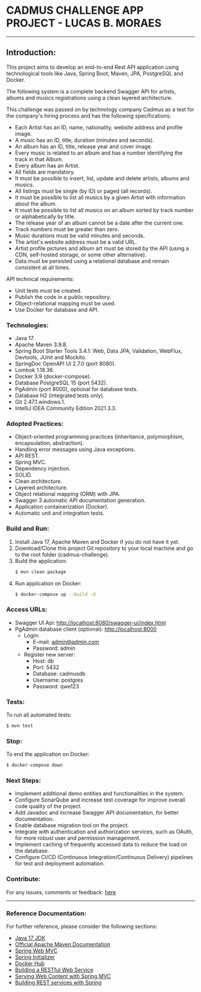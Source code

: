# CADMUS CHALLENGE APP PROJECT - LUCAS B. MORAES
___________________________________________________________________________________________________________________________________________________
## Introduction:
This project aims to develop an end-to-end Rest API application using technological tools like Java, Spring Boot, Maven, JPA, PostgreSQL and Docker.

The following system is a complete backend Swagger API for artists, albums and musics registrations using a clean layered architecture.

This challenge was passed on by technology company Cadmus as a test for the company's hiring process and has the following specifications:
* Each Artist has an ID, name, nationality, website address and profile image.
* A music has an ID, title, duration (minutes and seconds).
* An album has an ID, title, release year and cover image.
* Every music is related to an album and has a number identifying the track in that Album.
* Every album has an Artist.
* All fields are mandatory.
* It must be possible to insert, list, update and delete artists, albums and musics.
* All listings must be single (by ID) or paged (all records).
* It must be possible to list all musics by a given Artist with information about the album.
* It must be possible to list all musics on an album sorted by track number or alphabetically by title.
* The release year of an album cannot be a date after the current one.
* Track numbers must be greater than zero.
* Music durations must be valid minutes and seconds.
* The artist's website address must be a valid URL.
* Artist profile pictures and album art must be stored by the API (using a CDN, self-hosted storage, or some other alternative).
* Data must be persisted using a relational database and remain consistent at all times.

API technical requirements:
* Unit tests must be created.
* Publish the code in a public repository.
* Object-relational mapping must be used.
* Use Docker for database and API.

### Technologies:
* Java 17.
* Apache Maven 3.9.8.
* Spring Boot Starter Tools 3.4.1: Web, Data JPA, Validation, WebFlux, Devtools, JUnit and Mockito.
* SpringDoc OpenAPI UI 2.7.0 (port 8080).
* Lombok 1.18.36.
* Docker 3.9 (docker-compose).
* Database PostgreSQL 15 (port 5432).
* PgAdmin (port 8000), optional for database tests.
* Database H2 (integrated tests only).
* Git 2.47.1.windows.1.
* IntelliJ IDEA Community Edition 2021.3.3.

### Adopted Practices:
* Object-oriented programming practices (inheritance, polymorphism, encapsulation, abstraction).
* Handling error messages using Java exceptions.
* API REST.
* Spring MVC.
* Dependency injection.
* SOLID.
* Clean architecture.
* Layered architecture.
* Object relational mapping (ORM) with JPA.
* Swagger 3 automatic API documentation generation.
* Application containerization (Docker).
* Automatic unit and integration tests.

### Build and Run:
1. Install Java 17, Apache Maven and Docker if you do not have it yet.
2. Download/Clone this project Git repository to your local machine and go to the root folder (cadmus-challenge).
3. Build the application:
    ```bash
    $ mvn clean package
    ```
4. Run application on Docker:
    ```bash
    $ docker-compose up --build -d
    ```

### Access URLs:
* Swagger UI Api: [http://localhost:8080/swagger-ui/index.html](http://localhost:8080/swagger-ui/index.html)
* PgAdmin database client (optional): [http://localhost:8000](http://localhost:8000)
   * Login:
      * E-mail: admin@admin.com
      * Password: admin
   * Register new server:
      * Host: db
      * Port: 5432
      * Database: cadmusdb
      * Username: postgres
      * Password: qwe123

### Tests:
To run all automated tests:
```bash
$ mvn test
```

### Stop:
To end the application on Docker:
```bash
$ docker-compose down
```

### Next Steps:
* Implement additional demo entities and functionalities in the system.
* Configure SonarQube and increase test coverage for improve overall code quality of the project.
* Add Javadoc and increase Swagger API documentation, for better documentation.
* Enable database migration tool on the project.
* Integrate with authentication and authorization services, such as OAuth, for more robust user and permission management.
* Implement caching of frequently accessed data to reduce the load on the database.
* Configure CI/CD (Continuous Integration/Continuous Delivery) pipelines for test and deployment automation.

### Contribute:
For any issues, comments or feedback: [here](https://github.com/LBM18?tab=repositories)
___________________________________________________________________________________________________________________________________________________
### Reference Documentation:
For further reference, please consider the following sections:
* [Java 17 JDK](https://www.oracle.com/java/technologies/javase/jdk17-archive-downloads.html)
* [Official Apache Maven Documentation](https://maven.apache.org/guides/index.html)
* [Spring Web MVC](https://docs.spring.io/spring-framework/reference/web/webmvc.html)
* [Spring Initializer](https://start.spring.io)
* [Docker Hub](https://hub.docker.com/)
* [Building a RESTful Web Service](https://spring.io/guides/gs/rest-service/)
* [Serving Web Content with Spring MVC](https://spring.io/guides/gs/serving-web-content/)
* [Building REST services with Spring](https://spring.io/guides/tutorials/rest/)
